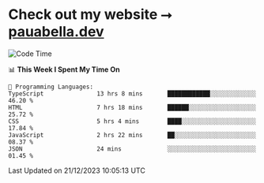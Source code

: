 # Check out my website ⭢ [pauabella.dev](https://pauabella.dev)

<!--START_SECTION:waka-->
![Code Time](http://img.shields.io/badge/Code%20Time-2%2C807%20hrs%2016%20mins-blue)

📊 **This Week I Spent My Time On** 

```text
💬 Programming Languages: 
TypeScript               13 hrs 8 mins       ████████████░░░░░░░░░░░░░   46.20 % 
HTML                     7 hrs 18 mins       ██████░░░░░░░░░░░░░░░░░░░   25.72 % 
CSS                      5 hrs 4 mins        ████░░░░░░░░░░░░░░░░░░░░░   17.84 % 
JavaScript               2 hrs 22 mins       ██░░░░░░░░░░░░░░░░░░░░░░░   08.37 % 
JSON                     24 mins             ░░░░░░░░░░░░░░░░░░░░░░░░░   01.45 % 
```


 Last Updated on 21/12/2023 10:05:13 UTC
<!--END_SECTION:waka-->

